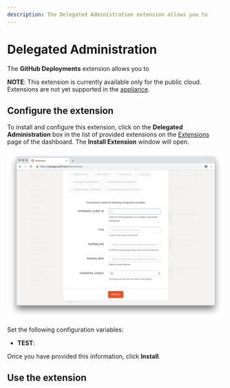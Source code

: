 ```yaml
---
description: The Delegated Administration extension allows you to  
---
```


# Delegated Administration

The **GitHub Deployments** extension allows you to 

**NOTE**: This extension is currently available only for the public cloud. Extensions are not yet supported in the [appliance](/appliance).

## Configure the extension

To install and configure this extension, click on the __Delegated Administration__ box in the list of provided extensions on the [Extensions](${uiURL}/#/extensions) page of the dashboard. The __Install Extension__ window will open.

![](/media/articles/extensions/delegated-admin/install-extension.png)

Set the following configuration variables:

- **TEST**: 

Once you have provided this information, click **Install**.

## Use the extension


